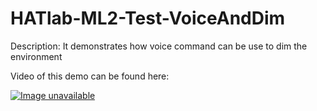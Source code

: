 # HATlab-ML2-Test-VoiceAndDim
Description: It demonstrates how voice command can be use to dim the environment

Video of this demo can be found here:

[![Image unavailable](https://img.youtube.com/vi/OILC2WNHSD0/0.jpg)](https://www.youtube.com/watch?v=OILC2WNHSD0)

